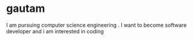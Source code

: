# gautam
 I am pursuing  computer science engineering . I want to become software developer  and i am interested in coding  
